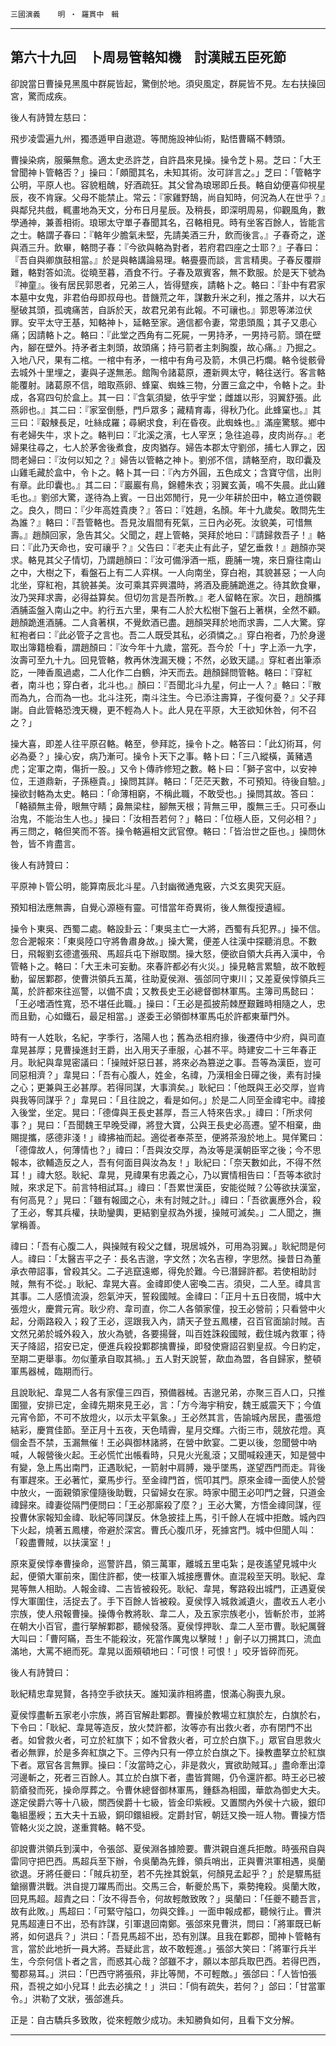 

`三國演義`　　`明 ‧ 羅貫中　輯`

* * *

## 第六十九回　卜周易管輅知機　討漢賊五臣死節

卻說當日曹操見黑風中群屍皆起，驚倒於地。須臾風定，群屍皆不見。左右扶操回宮，驚而成疾。

後人有詩贊左慈曰：

飛步凌雲遍九州，獨憑遁甲自遨遊。等閒施設神仙術，點悟曹瞞不轉頭。

曹操染病，服藥無愈。適太史丞許芝，自許昌來見操。操令芝卜易。芝曰：「大王曾聞神卜管輅否？」操曰：「頗聞其名，未知其術。汝可詳言之。」芝曰：「管輅字公明，平原人也。容貌粗醜，好酒疏狂。其父曾為琅琊即丘長。輅自幼便喜仰視星辰，夜不肯寐。父母不能禁止。常云：『家雞野鵠，尚自知時，何況為人在世乎？』與鄰兒共戲，輒畫地為天文，分布日月星辰。及稍長，即深明周易，仰觀風角，數學通神，兼善相術。琅琊太守單子春聞其名，召輅相見。時有坐客百餘人，皆能言之士。輅謂子春曰：『輅年少膽氣未堅，先請美酒三升，飲而後言。』子春奇之，遂與酒三升。飲畢，輅問子春：『今欲與輅為對者，若府君四座之士耶？』子春曰：『吾自與卿旗鼓相當。』於是與輅講論易理。輅亹亹而談，言言精奧。子春反覆辯難，輅對答如流。從曉至暮，酒食不行。子春及眾賓客，無不歎服。於是天下號為『神童』。後有居民郭恩者，兄弟三人，皆得躄疾，請輅卜之。輅曰：『卦中有君家本墓中女鬼，非君伯母即叔母也。昔饑荒之年，謀數升米之利，推之落井，以大石壓破其頭，孤魂痛苦，自訴於天，故君兄弟有此報。不可禳也。』郭恩等涕泣伏罪。安平太守王基，知輅神卜，延輅至家。適信都令妻，常患頭風；其子又患心痛；因請輅卜之。輅曰：『此堂之西角有二死屍，一男持矛，一男持弓箭。頭在壁內，腳在壁外。持矛者主刺頭，故頭痛；持弓箭者主刺胸腹，故心痛。』乃掘之。入地八尺，果有二棺。一棺中有矛，一棺中有角弓及箭，木俱己朽爛。輅令徙骸骨去城外十里埋之，妻與子遂無恙。館陶令諸葛原，遷新興太守，輅往送行。客言輅能覆射。諸葛原不信，暗取燕卵、蜂窠、蜘蛛三物，分置三盒之中，令輅卜之。卦成，各寫四句於盒上。其一曰：『含氣須變，依乎宇堂；雌雄以形，羽翼舒張。此燕卵也。』其二曰：『家室倒懸，門戶眾多；藏精育毒，得秋乃化。此蜂窠也。』其三曰：『觳觫長足，吐絲成羅；尋網求食，利在昏夜。此蜘蛛也。』滿座驚駭。鄉中有老婦失牛，求卜之。輅判曰：『北溪之濱，七人宰烹；急往追尋，皮肉尚存。』老婦果往尋之，七人於茅舍後煮食，皮肉猶存。婦告本郡太守劉邠，捕七人罪之，因問老婦曰：『汝何以知之？』婦告以管輅之神卜。劉邠不信，請輅至府，取印囊及山雞毛藏於盒中，令卜之。輅卜其一曰：『內方外圓，五色成文；含寶守信，出則有章。此印囊也。』其二曰：『巖巖有鳥，錦體朱衣；羽翼玄黃，鳴不失晨。此山雞毛也。』劉邠大驚，遂待為上賓。一日出郊閒行，見一少年耕於田中，輅立道傍觀之。良久，問曰：『少年高姓貴庚？』答曰：『姓趙，名顏。年十九歲矣。敢問先生為誰？』輅曰：『吾管輅也。吾見汝眉間有死氣，三日內必死。汝貌美，可惜無壽。』趙顏回家，急告其父。父聞之，趕上管輅，哭拜於地曰：『請歸救吾子！』輅曰：『此乃天命也，安可禳乎？』父告曰：『老夫止有此子，望乞垂救！』趙顏亦哭求。輅見其父子情切，乃謂趙顏曰：『汝可備淨酒一瓶，鹿脯一塊，來日齎往南山之中，大樹之下，看盤石上有二人弈棋。一人向南坐，穿白袍，其貌甚惡；一人向北坐，穿紅袍，其貌甚美。汝可乘其弈興濃時，將酒及鹿脯跪進之。待其飲食畢，汝乃哭拜求壽，必得益算矣。但切勿言是吾所教。』老人留輅在家。次日，趙顏攜酒脯盃盤入南山之中。約行五六里，果有二人於大松樹下盤石上著棋，全然不顧。趙顏跪進酒脯。二人貪著棋，不覺飲酒已盡。趙顏哭拜於地而求壽，二人大驚。穿紅袍者曰：『此必管子之言也。吾二人既受其私，必須憐之。』穿白袍者，乃於身邊取出簿籍檢看，謂趙顏曰：『汝今年十九歲，當死。吾今於「十」字上添一九字，汝壽可至九十九。回見管輅，教再休洩漏天機；不然，必致天譴。』穿紅者出筆添訖，一陣香風過處，二人化作二白鶴，沖天而去。趙顏歸問管輅。輅曰：『穿紅者，南斗也；穿白者，北斗也。』顏曰：『吾聞北斗九星，何止一人？』輅曰：『散而為九，合而為一也。北斗注死，南斗注生。今已添注壽算，子復何憂？』父子拜謝。自此管輅恐洩天機，更不輕為人卜。此人見在平原，大王欲知休咎，何不召之？」

操大喜，即差人往平原召輅。輅至，參拜訖，操令卜之。輅答曰：「此幻術耳，何必為憂？」操心安，病乃漸可。操令卜天下之事。輅卜曰：「三八縱橫，黃豬遇虎；定軍之南，傷折一股。」又令卜傳祚修短之數。輅卜曰：「獅子宮中，以安神位，王道鼎新，子孫極貴。」操問其詳。輅曰：「茫茫天數，不可預知。待後自驗。」操欲封輅為太史。輅曰：「命薄相窮，不稱此職，不敢受也。」操問其故。答曰：「輅額無主骨，眼無守睛；鼻無梁柱，腳無天根；背無三甲，腹無三壬。只可泰山治鬼，不能治生人也。」操曰：「汝相吾若何？」輅曰：「位極人臣，又何必相？」再三問之，輅但笑而不答。操令輅遍相文武官僚。輅曰：「皆治世之臣也。」操問休咎，皆不肯盡言。

後人有詩贊曰：

平原神卜管公明，能算南辰北斗星。八封幽微通鬼竅，六爻玄奧究天庭。

預知相法應無壽，自覺心源極有靈。可惜當年奇異術，後人無復授遺經。

操令卜東吳、西蜀二處。輅設卦云：「東吳主亡一大將，西蜀有兵犯界。」操不信。忽合淝報來：「東吳陸口守將魯肅身故。」操大驚，便差人往漢中探聽消息。不數日，飛報劉玄德遣張飛、馬超兵屯下辦取關。操大怒，便欲自領大兵再入漢中，令管輅卜之。輅曰：「大王未可妄動。來春許都必有火災。」操見輅言累驗，故不敢輕動，留居鄴郡，使曹洪領兵五萬，往助夏侯淵、張郃同守東川；又差夏侯惇領兵三萬，於許都來往巡警，以備不虞；又教長史王必總督御林軍馬。主簿司馬懿曰：「王必嗜酒性寬，恐不堪任此職。」操曰：「王必是孤披荊棘歷艱難時相隨之人，忠而且勤，心如鐵石，最足相當。」遂委王必領御林軍馬屯於許都東華門外。

時有一人姓耿，名紀，字季行，洛陽人也；舊為丞相府掾，後遷侍中少府，與司直韋晃甚厚；見曹操進封王爵，出入用天子車服，心甚不平。時建安二十三年春正月。耿紀與韋晃密議曰：「操賊奸惡日甚，將來必為篡逆之事。吾等為漢臣，豈可同惡相濟？」韋晃曰：「吾有心腹人，姓金，名禕，乃漢相金日磾之後，素有討操之心；更兼與王必甚厚。若得同謀，大事濟矣。」耿紀曰：「他既與王必交厚，豈肯與我等同謀乎？」韋晃曰：「且往說之，看是如何。」於是二人同至金禕宅中。禕接入後堂，坐定。晃曰：「德偉與王長史甚厚，吾三人特來告求。」禕曰：「所求何事？」晃曰：「吾聞魏王早晚受禪，將登大寶，公與王長史必高遷。望不相棄，曲賜提攜，感德非淺！」禕拂袖而起。適從者奉茶至，便將茶潑於地上。晃佯驚曰：「德偉故人，何薄情也？」禕曰：「吾與汝交厚，為汝等是漢朝臣宰之後；今不思報本，欲輔造反之人，吾有何面目與汝為友！」耿紀曰：「奈天數如此，不得不然耳！」禕大怒。耿紀、韋晃，見禕果有忠義之心，乃以實情相告曰：「吾等本欲討賊，來求足下。前言特相試耳。」禕曰：「吾累世漢臣，安能從賊？公等欲扶漢室，有何高見？」晃曰：「雖有報國之心，未有討賊之計。」禕曰：「吾欲裏應外合，殺了王必，奪其兵權，扶助鑾輿，更結劉皇叔為外援，操賊可滅矣。」二人聞之，撫掌稱善。

禕曰：「吾有心腹二人，與操賊有殺父之讎，現居城外，可用為羽翼。」耿紀問是何人。禕曰：「太醫吉平之子：長名吉邈，字文然；次名吉穆，字思然。操昔日為董承衣帶詔事，曾殺其父。二子逃竄遠鄉，得免於難。今已潛歸許都。若使相助討賊，無有不從。」耿紀、韋晃大喜。金禕即使人密喚二吉。須臾，二人至。禕具言其事。二人感憤流淚，怨氣沖天，誓殺國賊。金禕曰：「正月十五日夜間，城中大張燈火，慶賞元宵。耿少府、韋司直，你二人各領家僮，投王必營前；只看營中火起，分兩路殺入；殺了王必，逕跟我入內，請天子登五鳳樓，召百官面諭討賊。吉文然兄弟於城外殺入，放火為號，各要揚聲，叫百姓誅殺國賊，截住城內救軍；待天子降詔，招安已定，便進兵殺投鄴郡擒曹操，即發使齎詔召劉皇叔。今日約定，至期二更舉事。勿似董承自取其禍。」五人對天說誓，歃血為盟，各自歸家，整頓軍馬器械，臨期而行。

且說耿紀、韋晃二人各有家僮三四百，預備器械。吉邈兄弟，亦聚三百人口，只推圍獵，安排已定，金禕先期來見王必，言：「方今海宇稍安，魏王威震天下；今值元宵令節，不可不放燈火，以示太平氣象。」王必然其言，告諭城內居民，盡張燈結彩，慶賞佳節。至正月十五夜，天色晴霽，星月交輝。六街三市，競放花燈。真個金吾不禁，玉漏無催！王必與御林諸將，在營中飲宴。二更以後，忽聞營中吶喊，人報營後火起。王必慌忙出帳看時，只見火光亂滾；又聞喊殺連天，知是營中有變，急上馬出南門，正遇耿紀，一箭射中肩膊，幾乎墜馬，遂望西門而走。背後有軍趕來。王必著忙，棄馬步行。至金禕門首，慌叩其門。原來金禕一面使人於營中放火，一面親領家僮隨後助戰，只留婦女在家。時家中聞王必叩門之聲，只道金禕歸來。禕妻從隔門便問曰：「王必那廝殺了麼？」王必大驚，方悟金禕同謀，徑投曹休家報知金禕、耿紀等同謀反。休急披挂上馬，引千餘人在城中拒敵。城內四下火起，燒著五鳳樓，帝避於深宮。曹氏心腹爪牙，死據宮門。城中但聞人叫：「殺盡曹賊，以扶漢室！」

原來夏侯惇奉曹操命，巡警許昌，領三萬軍，離城五里屯紮；是夜遙望見城中火起，便領大軍前來，圍住許都，使一枝軍入城接應曹休。直混殺至天明。耿紀、韋晃等無人相助。人報金禕、二吉皆被殺死。耿紀、韋晃，奪路殺出城門，正遇夏侯惇大軍圍住，活捉去了。手下百餘人皆被殺。夏侯惇入城救滅遺火，盡收五人老小宗族，使人飛報曹操。操傳令教將耿、韋二人，及五家宗族老小，皆斬於市，並將在朝大小百官，盡行拏解鄴郡，聽候發落。夏侯惇押耿、韋二人至市曹。耿紀厲聲大叫曰：「曹阿瞞，吾生不能殺汝，死當作厲鬼以擊賊！」劊子以刀搠其口，流血滿地，大罵不絕而死。韋晃以面頰頓地曰：「可恨！可恨！」咬牙皆碎而死。

後人有詩贊曰：

耿紀精忠韋晃賢，各持空手欲扶天。誰知漢祚相將盡，恨滿心胸喪九泉。

夏侯惇盡斬五家老小宗族，將百官解赴鄴郡。曹操於教場立紅旗於左，白旗於右，下令曰：「耿紀、韋晃等造反，放火焚許都，汝等亦有出救火者，亦有閉門不出者。如曾救火者，可立於紅旗下；如不曾救火者，可立於白旗下。」眾官自思救火者必無罪，於是多奔紅旗之下。三停內只有一停立於白旗之下。操教盡拏立於紅旗下者。眾官各言無罪。操曰：「汝當時之心，非是救火，實欲助賊耳。」盡命牽出漳河邊斬之，死者三百餘人。其立於白旗下者，盡皆賞賜，仍令還許都。時王必已被箭瘡發而死，操命厚葬之。令曹休總督御林軍馬，鍾繇為相國，華歆為御史大夫。遂定侯爵六等十八級，關西侯爵十七級，皆金印紫綬。又置關內外侯十六級，銀印龜組墨綬；五大夫十五級，銅印鐶組綬。定爵封官，朝廷又換一班人物。曹操方悟管輅火災之說，遂重賞輅。輅不受。

卻說曹洪領兵到漢中，令張郃、夏侯淵各據險要。曹洪親自進兵拒敵。時張飛自與雷同守把巴西。馬超兵至下辦，令吳蘭為先鋒，領兵哨出，正與曹洪軍相遇，吳蘭欲退。牙將任夔曰：「賊兵初至，若不先挫其銳氣，何顏見孟起乎？」於是驟馬挺鎗搦曹洪戰。洪自提刀躍馬而出。交馬三合，斬夔於馬下，乘勢掩殺。吳蘭大敗，回見馬超。超責之曰：「汝不得吾令，何故輕敵致敗？」吳蘭曰：「任夔不聽吾言，故有此敗。」馬超曰：「可緊守隘口，勿與交鋒。」一面申報成都，聽候行止。曹洪見馬超連日不出，恐有詐謀，引軍退回南鄭。張郃來見曹洪，問曰：「將軍既已斬將，如何退兵？」洪曰：「吾見馬超不出，恐有別謀。且我在鄴郡，聞神卜管輅有言，當於此地折一員大將。吾疑此言，故不敢輕進。」張郃大笑曰：「將軍行兵半生，今奈何信卜者之言，而惑其心哉？郃雖不才，願以本部兵取巴西。若得巴西，蜀郡易耳。」洪曰：「巴西守將張飛，非比等閒，不可輕敵。」張郃曰：「人皆怕張飛，吾視之如小兒耳！此去必擒之！」洪曰：「倘有疏失，若何？」郃曰：「甘當軍令。」洪勒了文狀，張郃進兵。

正是：自古驕兵多致敗，從來輕敵少成功。未知勝負如何，且看下文分解。

* * *

